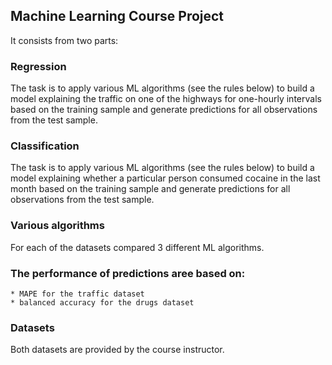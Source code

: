 ## Machine Learning Course Project

It consists from two parts:

### Regression
The task is to apply various ML algorithms (see the rules below) to build a model explaining the traffic on one of the highways for one-hourly intervals based on the training sample and generate predictions for all observations from the test sample.

### Classification
The task is to apply various ML algorithms (see the rules below) to build a model explaining whether a particular person consumed cocaine in the last month based on the training sample and generate predictions for all observations from the test sample.

### Various algorithms
For each of the datasets compared 3 different ML algorithms.

### The performance of predictions aree based on:
    * MAPE for the traffic dataset
    * balanced accuracy for the drugs dataset
    
### Datasets
Both datasets are provided by the course instructor.
